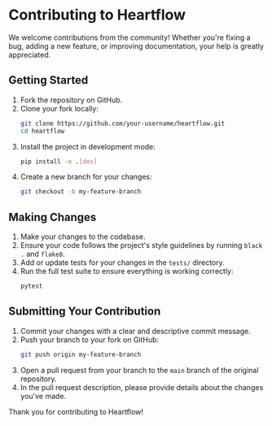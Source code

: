 # Contributing to Heartflow

We welcome contributions from the community! Whether you're fixing a bug, adding a new feature, or improving documentation, your help is greatly appreciated.

## Getting Started

1.  Fork the repository on GitHub.
2.  Clone your fork locally:
    ```bash
    git clone https://github.com/your-username/heartflow.git
    cd heartflow
    ```
3.  Install the project in development mode:
    ```bash
    pip install -e .[dev]
    ```
4.  Create a new branch for your changes:
    ```bash
    git checkout -b my-feature-branch
    ```

## Making Changes

1.  Make your changes to the codebase.
2.  Ensure your code follows the project's style guidelines by running `black .` and `flake8`.
3.  Add or update tests for your changes in the `tests/` directory.
4.  Run the full test suite to ensure everything is working correctly:
    ```bash
    pytest
    ```

## Submitting Your Contribution

1.  Commit your changes with a clear and descriptive commit message.
2.  Push your branch to your fork on GitHub:
    ```bash
    git push origin my-feature-branch
    ```
3.  Open a pull request from your branch to the `main` branch of the original repository.
4.  In the pull request description, please provide details about the changes you've made.

Thank you for contributing to Heartflow!
